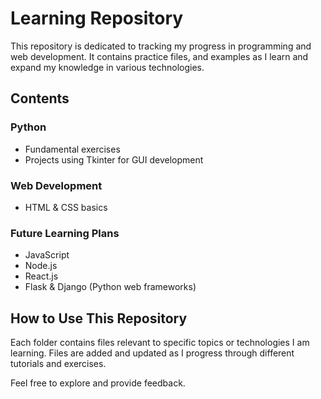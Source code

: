 # Learning Repository

This repository is dedicated to tracking my progress in programming and web development. It contains practice files, and examples as I learn and expand my knowledge in various technologies.

## Contents

### Python
- Fundamental exercises
- Projects using Tkinter for GUI development

### Web Development
- HTML & CSS basics

### Future Learning Plans
- JavaScript
- Node.js
- React.js
- Flask & Django (Python web frameworks)

## How to Use This Repository
Each folder contains files relevant to specific topics or technologies I am learning. Files are added and updated as I progress through different tutorials and exercises.

Feel free to explore and provide feedback.
